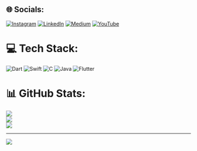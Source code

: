 
## 🌐 Socials:
[![Instagram](https://img.shields.io/badge/Instagram-%23E4405F.svg?logo=Instagram&logoColor=white)](https://instagram.com/kadiirhocaoglu) [![LinkedIn](https://img.shields.io/badge/LinkedIn-%230077B5.svg?logo=linkedin&logoColor=white)](https://linkedin.com/in/kadiirhocaoglu) [![Medium](https://img.shields.io/badge/Medium-12100E?logo=medium&logoColor=white)](https://medium.com/@kadiirhocaoglu) [![YouTube](https://img.shields.io/badge/YouTube-%23FF0000.svg?logo=YouTube&logoColor=white)](https://youtube.com/@@kadiirhocaogluswift) 

# 💻 Tech Stack:
![Dart](https://img.shields.io/badge/dart-%230175C2.svg?style=for-the-badge&logo=dart&logoColor=white) ![Swift](https://img.shields.io/badge/swift-F54A2A?style=for-the-badge&logo=swift&logoColor=white) ![C](https://img.shields.io/badge/c-%2300599C.svg?style=for-the-badge&logo=c&logoColor=white) ![Java](https://img.shields.io/badge/java-%23ED8B00.svg?style=for-the-badge&logo=java&logoColor=white) ![Flutter](https://img.shields.io/badge/Flutter-%2302569B.svg?style=for-the-badge&logo=Flutter&logoColor=white)
# 📊 GitHub Stats:
![](https://github-readme-stats.vercel.app/api?username=kadiirhocaoglu&theme=default&hide_border=false&include_all_commits=false&count_private=false)<br/>
![](https://github-readme-streak-stats.herokuapp.com/?user=kadiirhocaoglu&theme=default&hide_border=false)<br/>
![](https://github-readme-stats.vercel.app/api/top-langs/?username=kadiirhocaoglu&theme=default&hide_border=false&include_all_commits=false&count_private=false&layout=compact)

---
[![](https://visitcount.itsvg.in/api?id=kadiirhocaoglu&icon=0&color=0)](https://visitcount.itsvg.in)

<!-- Proudly created with GPRM ( https://gprm.itsvg.in ) -->
